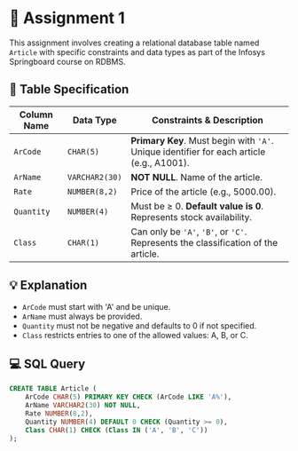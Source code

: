 # 📘 Assignment 1

This assignment involves creating a relational database table named `Article` with specific constraints and data types as part of the Infosys Springboard course on RDBMS.

## 📝 Table Specification

| Column Name | Data Type     | Constraints & Description                                                                 |
|-------------|---------------|-------------------------------------------------------------------------------------------|
| `ArCode`    | `CHAR(5)`     | **Primary Key**. Must begin with `'A'`. Unique identifier for each article (e.g., A1001). |
| `ArName`    | `VARCHAR2(30)`| **NOT NULL**. Name of the article.                                                       |
| `Rate`      | `NUMBER(8,2)` | Price of the article (e.g., 5000.00).                                                    |
| `Quantity`  | `NUMBER(4)`   | Must be ≥ 0. **Default value is 0**. Represents stock availability.                      |
| `Class`     | `CHAR(1)`     | Can only be `'A'`, `'B'`, or `'C'`. Represents the classification of the article.        |

## 💡 Explanation

- `ArCode` must start with 'A' and be unique.
- `ArName` must always be provided.
- `Quantity` must not be negative and defaults to 0 if not specified.
- `Class` restricts entries to one of the allowed values: A, B, or C.

## 💻 SQL Query

```sql
CREATE TABLE Article (
    ArCode CHAR(5) PRIMARY KEY CHECK (ArCode LIKE 'A%'),
    ArName VARCHAR2(30) NOT NULL,
    Rate NUMBER(8,2),
    Quantity NUMBER(4) DEFAULT 0 CHECK (Quantity >= 0),
    Class CHAR(1) CHECK (Class IN ('A', 'B', 'C'))
);
```
